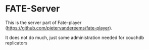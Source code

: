 # FATE-Server
This is the server part of Fate-player (https://github.com/pietervandereems/fate-player).

It does not do much, just some administration needed for couchdb replicators